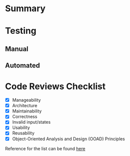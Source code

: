 # Summary
<!--- Add a summary of your change and link to any related supporting documentation. -->

# Testing
<!--- Section about testing performed for your change. -->

## Manual
<!--- Manual tests performed. -->

## Automated
<!--- Automated tests added if any. -->

# Code Reviews Checklist
- [X] Manageability
- [X] Architecture
- [X] Maintainability
- [X] Correctness
- [X] Invalid input/states
- [X] Usability
- [X] Reusability
- [X] Object-Oriented Analysis and Design (OOAD) Principles

Reference for the list can be found [here](https://www.codegrip.tech/productivity/the-ultimate-code-review-checklist/?utm_source=website&utm_medium=blog&utm_campaign=best-practices-for-code-review-process)
